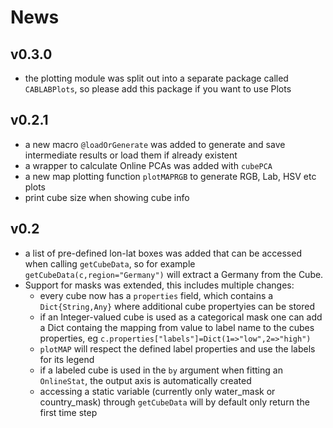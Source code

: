 # News

## v0.3.0

- the plotting module was split out into a separate package called `CABLABPlots`, so please add this package if you want to use Plots

## v0.2.1

* a new macro `@loadOrGenerate` was added to generate and save intermediate results or load them if already existent
* a wrapper to calculate Online PCAs was added with `cubePCA`
* a new map plotting function `plotMAPRGB` to generate RGB, Lab, HSV etc plots
* print cube size when showing cube info  

## v0.2

* a list of pre-defined lon-lat boxes was added that can be accessed when calling `getCubeData`, so for example `getCubeData(c,region="Germany")` will extract a Germany from the Cube.
* Support for masks was extended, this includes multiple changes:
  - every cube now has a `properties` field, which contains a `Dict{String,Any}` where additional cube propertyies can be stored
  - if an Integer-valued cube is used as a categorical mask one can add a Dict containg the mapping from value to label name to the cubes properties, eg `c.properties["labels"]=Dict(1=>"low",2=>"high")`
  - `plotMAP` will respect the defined label properties and use the labels for its legend
  - if a labeled cube is used in the `by` argument when fitting an `OnlineStat`, the output axis is automatically created
  - accessing a static variable (currently only water_mask or country_mask) through `getCubeData` will by default only return the first time step
